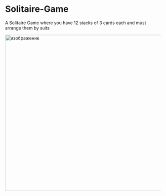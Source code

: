# Solitaire-Game
A Solitaire Game where you have 12 stacks of 3 cards each and must arrange them by suits

<img width="508" height="507" alt="изображение" src="https://github.com/user-attachments/assets/32d1e7a0-956e-48cf-b962-b19af524847e" />
